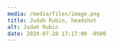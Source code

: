 ```yaml
---
media: /media/files/image.png
title: Judah Rubin, headshot
alt: Judah Rubin
date: 2020-07-28 17:17:00 -0500
---
```

